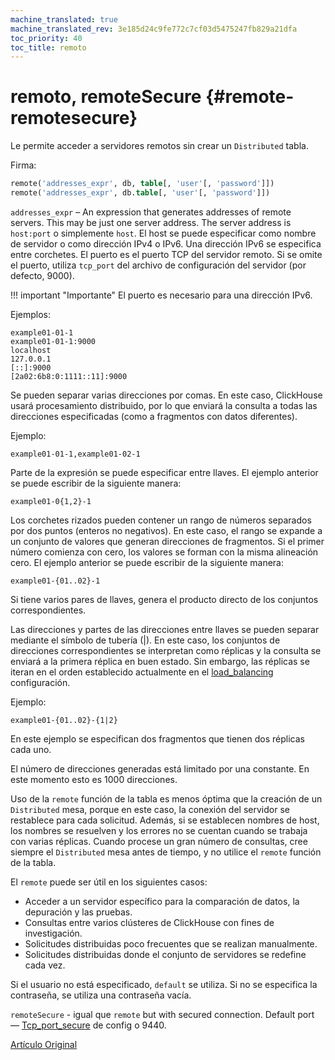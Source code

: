```yaml
---
machine_translated: true
machine_translated_rev: 3e185d24c9fe772c7cf03d5475247fb829a21dfa
toc_priority: 40
toc_title: remoto
---
```


# remoto, remoteSecure {#remote-remotesecure}

Le permite acceder a servidores remotos sin crear un `Distributed` tabla.

Firma:

``` sql
remote('addresses_expr', db, table[, 'user'[, 'password']])
remote('addresses_expr', db.table[, 'user'[, 'password']])
```

`addresses_expr` – An expression that generates addresses of remote servers. This may be just one server address. The server address is `host:port` o simplemente `host`. El host se puede especificar como nombre de servidor o como dirección IPv4 o IPv6. Una dirección IPv6 se especifica entre corchetes. El puerto es el puerto TCP del servidor remoto. Si se omite el puerto, utiliza `tcp_port` del archivo de configuración del servidor (por defecto, 9000).

!!! important "Importante"
    El puerto es necesario para una dirección IPv6.

Ejemplos:

``` text
example01-01-1
example01-01-1:9000
localhost
127.0.0.1
[::]:9000
[2a02:6b8:0:1111::11]:9000
```

Se pueden separar varias direcciones por comas. En este caso, ClickHouse usará procesamiento distribuido, por lo que enviará la consulta a todas las direcciones especificadas (como a fragmentos con datos diferentes).

Ejemplo:

``` text
example01-01-1,example01-02-1
```

Parte de la expresión se puede especificar entre llaves. El ejemplo anterior se puede escribir de la siguiente manera:

``` text
example01-0{1,2}-1
```

Los corchetes rizados pueden contener un rango de números separados por dos puntos (enteros no negativos). En este caso, el rango se expande a un conjunto de valores que generan direcciones de fragmentos. Si el primer número comienza con cero, los valores se forman con la misma alineación cero. El ejemplo anterior se puede escribir de la siguiente manera:

``` text
example01-{01..02}-1
```

Si tiene varios pares de llaves, genera el producto directo de los conjuntos correspondientes.

Las direcciones y partes de las direcciones entre llaves se pueden separar mediante el símbolo de tubería (\|). En este caso, los conjuntos de direcciones correspondientes se interpretan como réplicas y la consulta se enviará a la primera réplica en buen estado. Sin embargo, las réplicas se iteran en el orden establecido actualmente en el [load\_balancing](../../operations/settings/settings.md) configuración.

Ejemplo:

``` text
example01-{01..02}-{1|2}
```

En este ejemplo se especifican dos fragmentos que tienen dos réplicas cada uno.

El número de direcciones generadas está limitado por una constante. En este momento esto es 1000 direcciones.

Uso de la `remote` función de la tabla es menos óptima que la creación de un `Distributed` mesa, porque en este caso, la conexión del servidor se restablece para cada solicitud. Además, si se establecen nombres de host, los nombres se resuelven y los errores no se cuentan cuando se trabaja con varias réplicas. Cuando procese un gran número de consultas, cree siempre el `Distributed` mesa antes de tiempo, y no utilice el `remote` función de la tabla.

El `remote` puede ser útil en los siguientes casos:

-   Acceder a un servidor específico para la comparación de datos, la depuración y las pruebas.
-   Consultas entre varios clústeres de ClickHouse con fines de investigación.
-   Solicitudes distribuidas poco frecuentes que se realizan manualmente.
-   Solicitudes distribuidas donde el conjunto de servidores se redefine cada vez.

Si el usuario no está especificado, `default` se utiliza.
Si no se especifica la contraseña, se utiliza una contraseña vacía.

`remoteSecure` - igual que `remote` but with secured connection. Default port — [Tcp\_port\_secure](../../operations/server_configuration_parameters/settings.md#server_configuration_parameters-tcp_port_secure) de config o 9440.

[Artículo Original](https://clickhouse.tech/docs/en/query_language/table_functions/remote/) <!--hide-->
